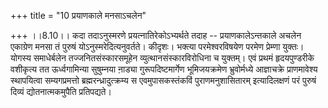 +++
title = "10 प्रयाणकाले मनसाऽचलेन"

+++
।।8.10।। कदा तदाऽनुस्मरणे प्रयत्नातिरेकोऽभ्यर्थते तदाह --
प्रयाणकालेऽन्तकाले अचलेन एकाग्रेण मनसा तं पुरुषं
योऽनुस्मरेदित्यनुवर्तते। कीदृशः। भक्त्या परमेश्वरविषयेण परमेण प्रेम्णा
युक्तः। योगस्य समाधेर्बलेन तज्जनितसंस्कारसमूहेन व्युत्थानसंस्कारविरोधिना
च युक्तम्। एवं प्रथमं हृदयपुण्डरीके वशीकृत्य तत ऊर्ध्वगामिन्या सुषुम्नया
ना़ड्या गुरूपदिष्टमार्गेण भूमिजयक्रमेण भ्रुवोर्मध्ये आज्ञाचक्रे
प्राणमावेश्य स्थापयित्वा सम्यगप्रमत्तो ब्रह्मरन्ध्रादुत्क्रम्य स
एवमुपासकस्तंकविं पुराणमनुशासितारम् इत्यादिलक्षणं परं पुरुषं दिव्यं
द्योतनात्मकमुपैति प्रतिपद्यते।
